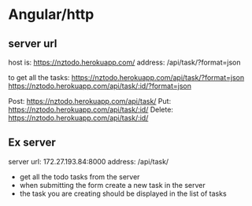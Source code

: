 # Angular/http

## server url

host is: https://nztodo.herokuapp.com/
address: /api/task/?format=json

to get all the tasks: 
https://nztodo.herokuapp.com/api/task/?format=json
https://nztodo.herokuapp.com/api/task/:id/?format=json

Post: https://nztodo.herokuapp.com/api/task/
Put:  https://nztodo.herokuapp.com/api/task/:id/
Delete:  https://nztodo.herokuapp.com/api/task/:id/

## Ex server

server url: 172.27.193.84:8000
address: /api/task/

- get all the todo tasks from the server
- when submitting the form create a new task in the server
- the task you are creating should be displayed in the list of tasks

